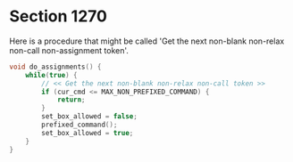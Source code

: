 # Section 1270

Here is a procedure that might be called 'Get the next non-blank non-relax non-call non-assignment token'.

```c builder/independent.c
void do_assignments() {
    while(true) {
        // << Get the next non-blank non-relax non-call token >>
        if (cur_cmd <= MAX_NON_PREFIXED_COMMAND) {
            return;
        }
        set_box_allowed = false;
        prefixed_command();
        set_box_allowed = true;
    }
}
```
